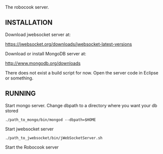 The robocook server.

INSTALLATION
---------------------------------------------------------

Download jwebsocket server at:

https://jwebsocket.org/downloads/jwebsocket-latest-versions

Download or install MongoDB server at:

http://www.mongodb.org/downloads

There does not exist a build script for now. Open the server code in Eclipse or something.

RUNNING
----------------------------------------------------------
Start mongo server. Change dbpath to a directory where you want your db stored
```
./path_to_mongo/bin/mongod --dbpath=$HOME
```

Start jwebsocket server
```
./path_to_jwebsocket/bin/jWebSocketServer.sh
```
Start the Robocook server
